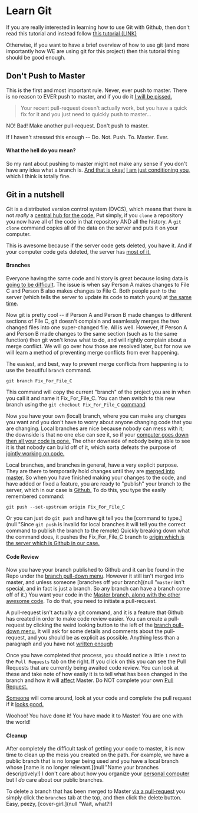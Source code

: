 # Learn Git
If you are really interested in learning how to use Git with Github, then don't read this tutorial and instead follow [this tutorial (LINK)](https://git-scm.com/book/en/v2/Getting-Started-About-Version-Control "It is awesomely in depth and will teach you to be the git-master of all project teams.")

Otherwise, if you want to have a brief overview of how to use git (and more importantly how WE are using git for this project) then this tutorial thing should be good enough.

## Don't Push to Master
This is the first and most important rule. Never, ever push to master. There is no reason to EVER push to master, and if you do it [I will be pissed.](null "This may result in you being banned temporarily or some other punishment. Or I might just give you a sad, dissapointed look.") 

> Your recent pull-request doesn't actually work, but you have a quick fix for it and you just need to quickly push to master...

NO! Bad! Make another pull-request. Don't push to master.

If I haven't stressed this enough -- Do. Not. Push. To. Master. Ever.

#### What the hell do you mean?
So my rant about pushing to master might not make any sense if you don't have any idea what a branch is. [And that is okay!](null "Just don't push to master") [I am just conditioning you,](null "To not push to master") which I think is totally fine. 

## Git in a nutshell
Git is a distributed version control system (DVCS), which means that there is not *really* a [central hub for the code.](null "People might say that extensions to git adding large file storage change this idea -- which is sorta true. But True git is stateless") Put simply, if you `clone` a repository you now have all of the code in that repository AND all the history. A `git clone` command copies all of the data on the server and puts it on your computer.

This is awesome because if the server code gets deleted, you have it. And if your computer code gets deleted, the server has [most of it.](null "The server will not hold onto local branches, which I will go into soon")

#### Branches
Everyone having the same code and history is great because losing data is [going to be difficult](null "Especially if you back up your data. Right? You do that regularly, right?"). The issue is when say Person A makes changes to File C and Person B also makes changes to File C. Both people `push` to the server (which tells the server to update its code to match yours) at [the same time](null "This isn't exactly how merge conflicts work, as whoever uploads first sets the standard on the server and then the other person is screwed over. We'll go into that later"). 

Now git is pretty cool -- if Person A and Person B made changes to different sections of File C, git doesn't complain and seamlessly merges the two changed files into one super-changed file. All is well. However, if Person A and Person B made changes to the same section (such as to the same function) then git won't know what to do, and will rightly complain about a merge conflict. We will go over how those are resolved later, but for now we will learn a method of preventing merge conflicts from ever happening.

The easiest, and best, way to prevent merge conflicts from happening is to use the beautiful `branch` command. 

```
git branch Fix_For_File_C
```

This command will copy the current "branch" of the project you are in when you call it and name it Fix_For_File_C. You can then switch to this new branch using the `git checkout Fix_For_File_C` [command](null "For pro users you can do both commands in one by just doing `git checkout -b Fix_For_File_C`")

Now you have your own (local) branch, where you can make any changes you want and you don't have to worry about anyone changing code that you are changing. Local branches are nice because nobody can mess with it; the downside is that no one else can see it, so if your [computer goes down then all your code is gone.](null "This is why we make backups.") The other downside of nobody being able to see it is that nobody can build off of it, which sorta defeats the purpose of [jointly working on code.](null "I prefer Open Source projects where the code is freely available to anyone who is using my computer on my account with my passwords.")

Local branches, and branches in general, have a very explicit purpose. They are there to temporarily hold changes until they are [merged into master.](null "Note how they aren't pushed to master. Don't push to master.") So when you have finished making your changes to the code, and have added or fixed a feature, you are ready to "publish" your branch to the server, which in our case is [Github.](null "Note that Github and git are not the same. Github is a service, and git is software.") To do this, you type the easily remembered command:

```
git push --set-upstream origin Fix_For_File_C
```

Or you can just do `git push` and have git tell you the [command to type.](null "Since `git push` is invalid for local branches it will tell you the correct command to publish the branch to the remote) Quickly breaking down what the command does, it pushes the Fix_For_File_C branch to [origin which is the server which is Github in our case.](null "Read the pro git guide if you really want to learn this stuff -- it is super cool!")

#### Code Review
Now you have your branch published to Github and it can be found in the Repo under the [branch pull-down menu](null "Right above the listing of the files in the Repo"). However it still isn't merged into master, and unless someone [branches off your branch](null "`master` isn't special, and in fact is just a branch. So any branch can have a branch come off of it.) You want your code in the [Master branch, along with the other awesome code](null "But you won't resort to cheating by pushing to master. I will hunt you down if you do."). To do that, you need to initiate a pull-request.

A pull-request isn't actually a git command, and it is a feature that Github has created in order to make code review easier. You can create a pull-request by clicking the weird looking button to the left of the [branch pull-down menu.](null "Or by looking with your eyes at the page. There are a few different places you can initiate a pull-request") It will ask for some details and comments about the pull-request, and you should be as explicit as possible. Anything less than a paragraph and you have not [written enough](null "But don't put in filler text because that just wastes time. Oh god its high school english class all over again...")

Once you have completed that process, you should notice a little `1` next to the `Pull Requests` tab on the right. If you click on this you can see the Pull Requests that are currently being awaited code review. You can look at these and take note of how easily it is to tell what has been changed in the branch and how it will [affect](null "effect?") Master. Do NOT complete your own [Pull Request.](null "That is just a shitty thing to do.")

[Someone](null "Probably me...") will come around, look at your code and complete the pull request if it [looks good.](null "Otherwise they will post passive-aggressive comments on your pull-request asking why you are using TCP/IP when UDP/IP works soooo much better even though they don't realize that nobody cares how fast the messages travel and the messages that do travel it is desired to see them in an ordered manner, which really brings up the issue of why the hell we are sending the data the way we are and the fact that we should really just rethink our shitty code structure for that section which is the part that THEY wrote and not my fucking problem. But I'm not salty or anything.") 

Woohoo! You have done it! You have made it to Master! You are one with the world!

#### Cleanup
After completely the difficult task of getting your code to master, it is now time to clean up the mess you created on the path. For example, we have a public branch that is no longer being used and you have a local branch whose [name is no longer relevant.](null "Name your branches descriptively!) I don't care about how you organize your [personal computer](null "I prefer to keep my computer filesystem organized like a web... or a pile of files. I think a pile of files is a good description.") but I *do* care about our public branches. 

To delete a branch that has been merged to Master [via a pull-request](null "And no other way.") you simply click the `branches` tab at the top, and then click the delete button. Easy, peezy, [cover-girl.](null "Wait, what?!)
